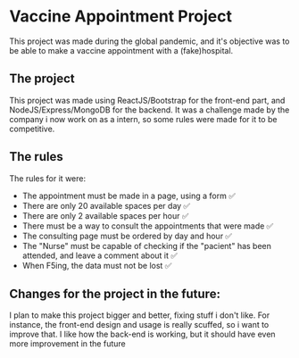 # Vaccine Appointment Project

This project was made during the global pandemic, and it's objective was to be able to make a vaccine appointment with a (fake)hospital.

## The project

This project was made using ReactJS/Bootstrap for the front-end part, and NodeJS/Express/MongoDB for the backend. It was a challenge made by the company i now work on as a intern,
so some rules were made for it to be competitive.

## The rules
The rules for it were:
- The appointment must be made in a page, using a form :white_check_mark:
- There are only 20 available spaces per day :white_check_mark:
- There are only 2 available spaces per hour :white_check_mark:
- There must be a way to consult the appointments that were made :white_check_mark:
- The consulting page must be ordered by day and hour :white_check_mark:
- The "Nurse" must be capable of checking if the "pacient" has been attended, and leave a comment about it :white_check_mark:
- When F5ing, the data must not be lost :white_check_mark:

## Changes for the project in the future:
I plan to make this project bigger and better, fixing stuff i don't like. For instance, the front-end design and usage is really scuffed, so i want to improve that. I like how the back-end is working, but it should have even more improvement in the future
